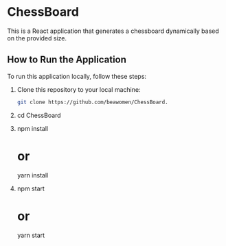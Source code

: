 # ChessBoard

This is a React application that generates a chessboard dynamically based on the provided size.

## How to Run the Application

To run this application locally, follow these steps:

1. Clone this repository to your local machine:
   ```bash
   git clone https://github.com/beawomen/ChessBoard.
   
2. cd ChessBoard

3. npm install
   # or
   yarn install

5. npm start
   # or
   yarn start

